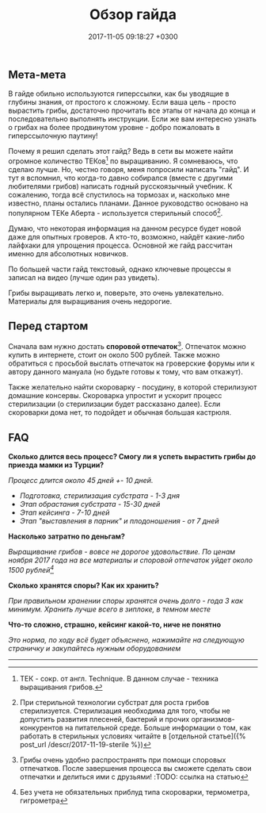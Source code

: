 ﻿---
layout: default
title:  "Обзор гайда"
date:   2017-11-05 09:18:27 +0300
categories: guide

---

## Мета-мета
В гайде обильно используются гиперссылки, как бы уводящие в глубины знания, от простого к сложному. Если ваша цель - просто вырастить грибы, достаточно прочитать все этапы от начала до конца и последовательно выполнять инструкции. Если же вам интересно узнать о грибах на более продвинутом уровне - добро пожаловать в гиперссылочную паутину!

Почему я решил сделать этот гайд? Ведь в сети вы можете найти огромное количество ТЕКов[^1] по выращиванию. Я сомневаюсь, что сделаю лучше. Но, честно говоря, меня попросили написать "гайд". И тут я вспомнил, что когда-то давно собирался (вместе с другими любителями грибов) написать годный русскоязычный учебник. К сожалению, тогда всё спустилось на тормозах и, насколько мне известно, планы остались планами. Данное руководство основано на популярном ТЕКе Аберта - используется стерильный способ[^2].

Думаю, что некоторая информация на данном ресурсе будет новой даже для опытных гроверов. А кто-то, возможно, найдёт какие-либо лайфхаки для упрощения процесса. Основной же гайд рассчитан именно для абсолютных новичков.

По большей части гайд текстовый, однако ключевые процессы я записал на видео (лучше один раз увидеть).

Грибы выращивать легко и, поверьте, это очень увлекательно. Материалы для выращивания очень недорогие.

## Перед стартом
Сначала вам нужно достать **споровой отпечаток**[^3]. Отпечаток можно купить в интернете, стоит он около 500 рублей. Также можно обратиться с просьбой выслать отпечаток на гроверские форумы или к автору данного мануала (но будьте готовы к тому, что вам откажут).

Также желательно найти скороварку - посудину, в которой стерилизуют домашние консервы. Скороварка упростит и ускорит процесс стерилизации (о стерилизации будет рассказано далее). Если скороварки дома нет, то подойдет и обычная большая кастрюля.

## FAQ
**Сколько длится весь процесс? Смогу ли я успеть вырастить грибы до приезда мамки из Турции?**

*Процесс длится около 45 дней +- 10 дней.*

* *Подготовка, стерилизация субстрата - 1-3 дня*
* *Этап обрастания субстрата - 15-30 дней*
* *Этап кейсинга - 7-10 дней*
* *Этап "выставления в парник" и плодоношения - от 7 дней*

**Насколько затратно по деньгам?**

*Выращивание грибов - вовсе не дорогое удовольствие. По ценам ноября 2017 года на все материалы и споровой отпечаток уйдет около 1500 рублей[^4]*

**Сколько хранятся споры? Как их хранить?**

*При правильном хранении споры хранятся очень долго - года 3 как минимум. Хранить лучше всего в зиплоке, в темном месте*

**Что-то сложно, страшно, кейсинг какой-то, ниче не понятно**

*Это норма, по ходу всё будет объяснено, нажимайте на следующую страничку и закупайтесь нужным оборудованием*

----


[^1]: ТЕК - сокр. от англ. Technique. В данном случае - техника выращивания грибов.
[^2]: При стерильной технологии субстрат для роста грибов стерилизуется. Стерилизация необходима для того, чтобы не допустить развития плесенeй, бактерий и прочих организмов-конкурентов на питательной среде. Больше информации о том, как работать в стерильных условиях читайте в [отдельной статье]({% post_url /descr/2017-11-19-sterile %})
[^3]: Грибы очень удобно распространять при помощи споровых отпечатков. После завершения процесса вы сможете сделать свои отпечатки и делиться ими с друзьями! :TODO: ссылка на статью
[^4]: Без учета не обязательных приблуд типа скороварки, термометра, гигрометра
